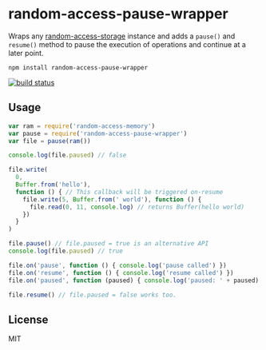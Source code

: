# random-access-pause-wrapper

Wraps any [random-access-storage](https://github.com/random-access-storage/random-access-storage) instance and adds a `pause()` 
and `resume()` method to pause the execution of operations and continue at a later point.

```
npm install random-access-pause-wrapper
```

[![build status](http://img.shields.io/travis/martinheidegger/random-access-pause-wrapper.svg?style=flat)](http://travis-ci.org/martinheidegger/random-access-pause-wrapper)

## Usage

``` js
var ram = require('random-access-memory')
var pause = require('random-access-pause-wrapper')
var file = pause(ram())

console.log(file.paused) // false

file.write(
  0,
  Buffer.from('hello'),
  function () { // This callback will be triggered on-resume
    file.write(5, Buffer.from(' world'), function () {
      file.read(0, 11, console.log) // returns Buffer(hello world)
    })
  }
)

file.pause() // file.paused = true is an alternative API
console.log(file.paused) // true

file.on('pause', function () { console.log('pause called') })
file.on('resume', function () { console.log('resume called') })
file.on('paused', function (paused) { console.log('paused: ' + paused) })

file.resume() // file.paused = false works too.
```

## License

MIT
